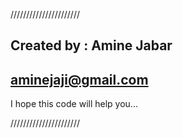 //////////////////////

Created by : Amine Jabar
----------------------
aminejaji@gmail.com
----------------------
I hope this code will help you...

//////////////////////





